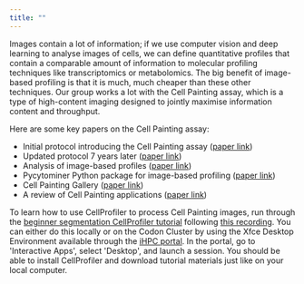 ```yaml
---
title: ""
---
```


Images contain a lot of information; if we use computer vision and deep learning to analyse images of cells, we can define quantitative profiles that contain a comparable amount of information to molecular profiling techniques like transcriptomics or metabolomics. The big benefit of image-based profiling is that it is much, much cheaper than these other techniques. Our group works a lot with the Cell Painting assay, which is a type of high-content imaging designed to jointly maximise information content and throughput.

Here are some key papers on the Cell Painting assay:

* Initial protocol introducing the Cell Painting assay ([paper link](https://www.nature.com/articles/nprot.2016.105))
* Updated protocol 7 years later ([paper link](https://www.nature.com/articles/s41596-023-00840-9))
* Analysis of image-based profiles ([paper link](https://www.nature.com/articles/nmeth.4397))
* Pycytominer Python package for image-based profiling ([paper link](https://www.nature.com/articles/s41592-025-02611-8))
* Cell Painting Gallery ([paper link](https://www.nature.com/articles/s41592-024-02399-z))
* A review of Cell Painting applications ([paper link](https://www.nature.com/articles/s41592-024-02528-8))

To learn how to use CellProfiler to process Cell Painting images, run through the [beginner segmentation CellProfiler tutorial](https://tutorials.cellprofiler.org/#beginner-segmentation) following [this recording](https://www.youtube.com/watch?v=OXHOuRcxr-A&list=PLXSm9cHbSZBBy7JkChB32_e3lURUcT3RL&index=6). You can either do this locally or on the Codon Cluster by using the Xfce Desktop Environment available through the [iHPC portal](https://ihpc.ebi.ac.uk/). In the portal, go to 'Interactive Apps', select 'Desktop', and launch a session. You should be able to install CellProfiler and download tutorial materials just like on your local computer.
